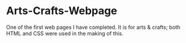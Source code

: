# Arts-Crafts-Webpage
One of the first web pages I have completed. It is for arts &amp; crafts; both HTML and CSS were used in the making of this.
